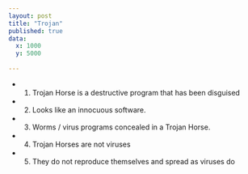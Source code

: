 ```yaml
---
layout: post
title: "Trojan"
published: true
data:
  x: 1000
  y: 5000
  
---
```


+ 1. Trojan Horse is a destructive program that has been disguised 
+ 2. Looks like an innocuous software.
+ 3. Worms / virus  programs concealed in a Trojan Horse. 
+ 4. Trojan Horses are not viruses 
+ 5. They do not reproduce themselves and spread as viruses do
